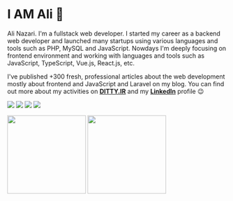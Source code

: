 # I AM Ali 👋
Ali Nazari. I'm a fullstack web developer. I started my career as a backend web developer and launched
many startups using various languages and tools such as PHP, MySQL and JavaScript.
Nowdays I'm deeply focusing on frontend environment and working with languages and tools such as JavaScript, TypeScript, Vue.js, React.js, etc.

I've published +300 fresh, professional articles about the web development mostly about frontend and JavaScript and Laravel on my blog.
You can find out more about my activities on **[DITTY.IR](https://ditty.ir)** and my **[LinkedIn](https://www.linkedin.com/in/alinazari11/)** profile 😉

[![](https://img.shields.io/badge/linkedin-f0f0f0?&style=for-the-badge&logo=linkedin&logoColor=white&color=0e76a8)](https://www.linkedin.com/in/alinazari11/)
[![](https://img.shields.io/badge/telegram-f0f0f0?&style=for-the-badge&logoColor=white&logo=telegram)](https://t.me/ditty_ir)
[![](https://img.shields.io/badge/gmail-f0f0f0?&style=for-the-badge&logo=gmail&logoColor=white&color=ea4335)](mailto:alinazari.7321@gmail.com) 
[![](https://img.shields.io/badge/personal%20blog-f0f0f0?&style=for-the-badge&logoColor=white&color=000000)](https://ditty.ir) 

<img src="https://github-readme-stats.vercel.app/api?username=alin11&theme=algolia" height="180" /> <img src="https://github-readme-stats.vercel.app/api/top-langs/?username=alin11&layout=compact&theme=algolia" height="180" />

